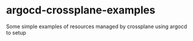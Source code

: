 # argocd-crossplane-examples
Some simple examples of resources managed by crossplane using argocd to setup
